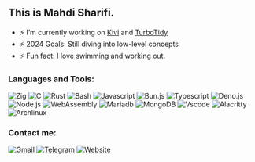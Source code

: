 ## This is Mahdi Sharifi.

- ⚡ I’m currently working on [Kivi](https://github.com/devraymondsh/kivi) and [TurboTidy](https://github.com/devraymondsh/turbotidy)
- ⚡ 2024 Goals: Still diving into low-level concepts
- ⚡ Fun fact: I love swimming and working out.

### Languages and Tools:

![Zig](https://img.shields.io/badge/Zig-000000?style=for-the-badge&logo=zig&logoColor=yellow)
![C](https://img.shields.io/badge/lang-2b0000?style=for-the-badge&logo=C&logoColor=white)
![Rust](https://img.shields.io/badge/Rust-2b312b?style=for-the-badge&logo=rust&logoColor=white)
![Bash](https://img.shields.io/badge/Shell_Script-121011?style=for-the-badge&logo=gnu-bash&logoColor=white)
![Javascript](https://img.shields.io/badge/JavaScript-323330?style=for-the-badge&logo=javascript&logoColor=F7DF1E)
![Bun.js](https://img.shields.io/badge/Bun.js-083f08?style=for-the-badge&logo=bun&logoColor=white)
![Typescript](https://img.shields.io/badge/TypeScript-007ACC?style=for-the-badge&logo=typescript&logoColor=white)
![Deno.js](https://img.shields.io/badge/Deno-464647?style=for-the-badge&logo=deno&logoColor=white)
![Node.js](https://img.shields.io/badge/Node.js-339933?style=for-the-badge&logo=nodedotjs&logoColor=white)
![WebAssembly](https://img.shields.io/badge/WebAssembly-654FF0?style=for-the-badge&logo=WebAssembly&logoColor=white)
![Mariadb](https://img.shields.io/badge/MariaDB-005545?style=for-the-badge&logo=mariadb&logoColor=white)
![MongoDB](https://img.shields.io/badge/MongoDB-4EA94B?style=for-the-badge&logo=mongodb&logoColor=white)
![Vscode](https://img.shields.io/badge/Visual_Studio_Code-133349?style=for-the-badge&logo=visual%20studio%20code&logoColor=white)
![Alacritty](https://img.shields.io/badge/alacritty-F46D01?style=for-the-badge&logo=alacritty&logoColor=white)
![Archlinux](https://img.shields.io/badge/Arch_Linux-16236b?style=for-the-badge&logo=arch-linux&logoColor=white)


### Contact me:

<a href="mailto:devraymondsh@gmail.com" target="_blank">![Gmail](https://img.shields.io/badge/Gmail-D14836?style=for-the-badge&logo=gmail&logoColor=white)</a>
<a href="https://t.me/devraymondsh" target="_blank">![Telegram](https://img.shields.io/badge/Telegram-2CA5E0?style=for-the-badge&logo=telegram&logoColor=white)</a>
<a href="https://mahdi-sharifi.ir" target="_blank">![Website](https://img.shields.io/badge/website-000000?style=for-the-badge&logo=About.me&logoColor=white)</a>
